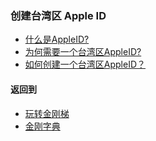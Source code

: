 ### 创建台湾区 Apple ID

- [什么是AppleID?]()
- [为何需要一个台湾区AppleID?]()
- [如何创建一个台湾区AppleID？]()

#### 返回到
- [玩转金刚梯](https://github.com/a2zitpro/web/blob/master/LadderFree/A.md)
- [金刚字典](https://github.com/a2zitpro/web/blob/master/LadderFree/kkDictionary/KKDictionary.md)
